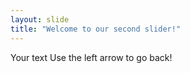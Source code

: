 ```yaml
---
layout: slide
title: "Welcome to our second slider!"
---
```

Your text
Use the left arrow to go back!
